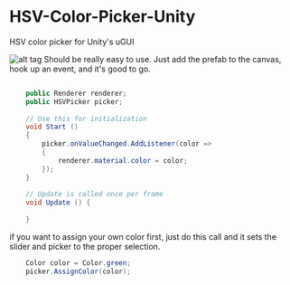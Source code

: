 HSV-Color-Picker-Unity
======================

HSV color picker for Unity's uGUI

![alt tag](http://forum.unity3d.com/attachments/colorpicker-png.111810/)
Should be really easy to use. Just add the prefab to the canvas, hook up an event, and it's good to go.
```csharp

    public Renderer renderer;
	public HSVPicker picker;
     
	// Use this for initialization
	void Start ()
	{
		picker.onValueChanged.AddListener(color =>
		{
			renderer.material.color = color;
		});
	}
 
	// Update is called once per frame
	void Update () {
 
	}
  ```

if you want to assign your own color first, just do this call and it sets the slider and picker to the proper selection.

```csharp
    Color color = Color.green;
    picker.AssignColor(color);
```
